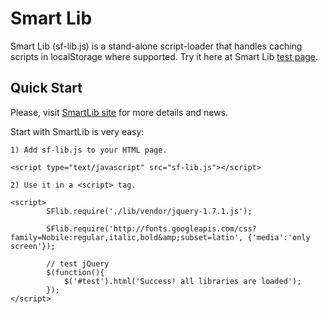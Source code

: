 # Smart Lib
      
  Smart Lib (sf-lib.js) is a stand-alone script-loader that handles caching scripts in localStorage where supported.
  Try it here at Smart Lib [test page](http://www.smartfeeling.org/test/sf-lib/sf-lib.html).
  

## Quick Start

Please, visit [SmartLib site](http://www.smartfeeling.org/smartlib)
for more details and news.
	
Start with SmartLib is very easy:

	1) Add sf-lib.js to your HTML page.
	
	<script type="text/javascript" src="sf-lib.js"></script> 

	2) Use it in a <script> tag.
	
	<script>
            SFlib.require('./lib/vendor/jquery-1.7.1.js');
            
            SFlib.require('http://fonts.googleapis.com/css?family=Nobile:regular,italic,bold&amp;subset=latin', {'media':'only screen'});
            
            // test jQuery
            $(function(){
                $('#test').html('Success! all libraries are loaded');
            });
    </script>
	
